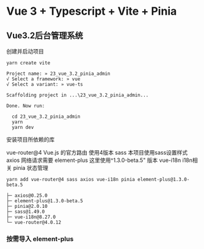 # Vue 3 + Typescript + Vite + Pinia

## Vue3.2后台管理系统

创建并启动项目

```shell
yarn create vite

Project name: » 23_vue_3.2_pinia_admin
√ Select a framework: » vue
√ Select a variant: » vue-ts

Scaffolding project in ...\23_vue_3.2_pinia_admin...

Done. Now run:

  cd 23_vue_3.2_pinia_admin
  yarn
  yarn dev
```

安装项目所依赖的库

vue-router@4 Vue.js 的官方路由 使用4版本
sass 本项目使用sass设置样式
axios 网络请求需要
element-plus 这里使用^1.3.0-beta.5" 版本
vue-i18n i18n相关
pinia 状态管理

```shell
yarn add vue-router@4 sass axios vue-i18n pinia element-plus@1.3.0-beta.5

├─ axios@0.25.0
├─ element-plus@1.3.0-beta.5
├─ pinia@2.0.10
├─ sass@1.49.0
├─ vue-i18n@8.27.0
└─ vue-router@4.0.12
```

### 按需导入 element-plus

